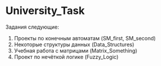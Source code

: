 # University_Task
Задания следующие:

1) Проекты по конечным автоматам (SM_first, SM_second)
2) Некоторые структуры данных (Data_Structures)
3) Учебная работа с матрицами (Matrix_Something)
4) Проект по нечёткой логике (Fuzzy_Logic)
